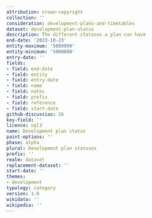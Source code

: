 ```yaml
---
attribution: crown-copyright
collection: ''
consideration: development-plans-and-timetables
dataset: development-plan-status
description: The different statuses a plan can have
end-date: '2023-10-23'
entity-maximum: '5099999'
entity-minimum: '5000000'
entry-date: ''
fields:
- field: end-date
- field: entity
- field: entry-date
- field: name
- field: notes
- field: prefix
- field: reference
- field: start-date
github-discussion: 26
key-field: ''
licence: ogl3
name: Development plan status
paint-options: ''
phase: alpha
plural: Development plan statuses
prefix: ''
realm: dataset
replacement-dataset: ''
start-date: ''
themes:
- development
typology: category
version: 1.0
wikidata: ''
wikipedia: ''
---
```

